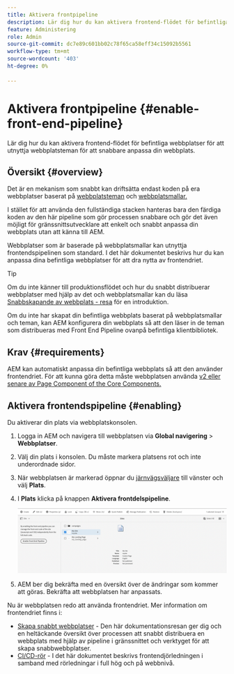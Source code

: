 ```yaml
---
title: Aktivera frontpipeline
description: Lär dig hur du kan aktivera frontend-flödet för befintliga webbplatser för att utnyttja webbplatsteman för att snabbare anpassa din webbplats.
feature: Administering
role: Admin
source-git-commit: dc7e89c601bb02c78f65ca58eff34c15092b5561
workflow-type: tm+mt
source-wordcount: '403'
ht-degree: 0%

---
```



# Aktivera frontpipeline {#enable-front-end-pipeline}

Lär dig hur du kan aktivera frontend-flödet för befintliga webbplatser för att utnyttja webbplatsteman för att snabbare anpassa din webbplats.

## Översikt {#overview}

Det är en mekanism som snabbt kan driftsätta endast koden på era webbplatser baserat på [webbplatsteman](site-themes.md) och [webbplatsmallar.](site-templates.md)

I stället för att använda den fullständiga stacken hanteras bara den färdiga koden av den här pipeline som gör processen snabbare och gör det även möjligt för gränssnittsutvecklare att enkelt och snabbt anpassa din webbplats utan att känna till AEM.

Webbplatser som är baserade på webbplatsmallar kan utnyttja frontendspipelinen som standard. I det här dokumentet beskrivs hur du kan anpassa dina befintliga webbplatser för att dra nytta av frontendriet.

>[!TIP]
>
>Om du inte känner till produktionsflödet och hur du snabbt distribuerar webbplatser med hjälp av det och webbplatsmallar kan du läsa [Snabbskapande av webbplats - resa](/help/journey-sites/quick-site/overview.md) för en introduktion.

Om du inte har skapat din befintliga webbplats baserat på webbplatsmallar och teman, kan AEM konfigurera din webbplats så att den läser in de teman som distribueras med Front End Pipeline ovanpå befintliga klientbibliotek.

## Krav {#requirements}

AEM kan automatiskt anpassa din befintliga webbplats så att den använder frontendriet. För att kunna göra detta måste webbplatsen använda [v2 eller senare av Page Component of the Core Components.](https://experienceleague.adobe.com/docs/experience-manager-core-components/using/components/page.html)

## Aktivera frontendspipeline {#enabling}

Du aktiverar din plats via webbplatskonsolen.

1. Logga in AEM och navigera till webbplatsen via **Global navigering** > **Webbplatser**.
1. Välj din plats i konsolen. Du måste markera platsens rot och inte underordnade sidor.
1. När webbplatsen är markerad öppnar du [järnvägsväljare](/help/sites-cloud/authoring/getting-started/basic-handling.md#rail-selector) till vänster och välj **Plats**.
1. I **Plats** klicka på knappen **Aktivera frontdelspipeline**.

   ![Aktivera frontendpipeline](/help/sites-cloud/administering/assets/enable-front-end-pipeline.png)

1. AEM ber dig bekräfta med en översikt över de ändringar som kommer att göras. Bekräfta att webbplatsen har anpassats.

Nu är webbplatsen redo att använda frontendriet. Mer information om frontendriet finns i:

* [Skapa snabbt webbplatser](/help/journey-sites/quick-site/overview.md) - Den här dokumentationsresan ger dig och en heltäckande översikt över processen att snabbt distribuera en webbplats med hjälp av pipeline i gränssnittet och verktyget för att skapa snabbwebbplatser.
* [CI/CD-rör](/help/implementing/cloud-manager/configuring-pipelines/introduction-ci-cd-pipelines.md#front-end) - I det här dokumentet beskrivs frontendjörledningen i samband med rörledningar i full hög och på webbnivå.
